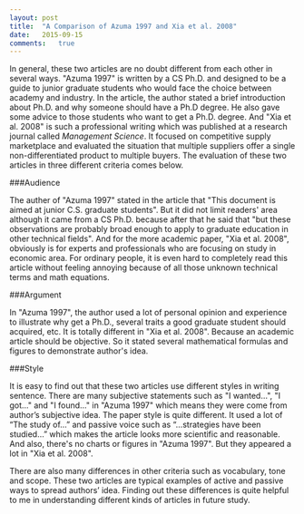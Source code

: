 ```yaml
---
layout: post
title:  "A Comparison of Azuma 1997 and Xia et al. 2008"
date:   2015-09-15  
comments:   true        
---
```


In general, these two articles are no doubt different from each other in several ways.  "Azuma 1997" is written by a CS Ph.D. and designed to be a guide to junior graduate students who would face the choice between academy and industry. In the article, the author stated a brief introduction about Ph.D. and why someone should have a Ph.D degree. He also gave some advice to those students who want to get a Ph.D. degree. And "Xia et al. 2008" is such a professional writing which was published at a research journal called _Management Science_. It focused on competitive supply marketplace and evaluated the situation that multiple suppliers offer a single non-differentiated product to multiple buyers. The evaluation of these two articles in three different criteria comes below.

###Audience

The auther of "Azuma 1997" stated in the article that "This document is aimed at junior C.S. graduate students". But it did not limit readers' area although it came from a CS Ph.D. because after that he said that "but these observations are probably broad enough to apply to graduate education in other technical fields". And for the more academic paper, "Xia et al. 2008", obviously is for experts and professionals who are focusing on study in economic area. For ordinary people, it is even hard to completely read this article without feeling annoying because of all those unknown technical terms and math equations.

###Argument

In "Azuma 1997", the author used a lot of personal opinion and experience to illustrate why get a Ph.D., several traits a good graduate student should acquired, etc. It is totally different in "Xia et al. 2008". Because an academic article should be objective. So it stated several mathematical formulas and figures to demonstrate author's idea. 

###Style

It is easy to find out that these two articles use different styles in writing sentence. There are many subjective statements such as "I wanted…", "I got…" and "I found…" in "Azuma 1997" which means they were come from author’s subjective idea. The paper style is quite different. It used a lot of “The study of…” and passive voice such as “…strategies have been studied…” which makes the article looks more scientific and reasonable. And also, there's no charts or figures in "Azuma 1997". But they appeared a lot in "Xia et al. 2008". 

There are also many differences in other criteria such as vocabulary, tone and scope. These two articles are typical examples of active and passive ways to spread authors’ idea. Finding out these differences is quite helpful to me in understanding different kinds of articles in future study.
